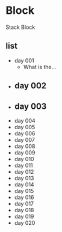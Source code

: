 # Block
Stack Block

## list
- day 001
  - What is the...
- day 002
  - 
- day 003
  - 
- day 004
- day 005
- day 006
- day 007
- day 008
- day 009
- day 010
- day 011
- day 012
- day 013
- day 014
- day 015
- day 016
- day 017
- day 018
- day 019
- day 020
